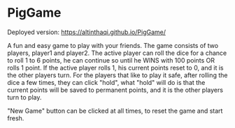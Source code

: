 # PigGame

Deployed version:
https://altinthaqi.github.io/PigGame/

A fun and easy game to play with your friends.
The game consists of two players, player1 and player2.
The active player can roll the dice for a chance to roll 1 to 6 points, he can continue so until he WINS with 100 points OR rolls 1 point.
If the active player rolls 1, his current points reset to 0, and it is the other players turn.
For the players that like to play it safe, after rolling the dice a few times, they can click "hold",
what "hold" will do is that the current points will be saved to permanent points, and it is the other players turn to play.

"New Game" button can be clicked at all times, to reset the game and start fresh.
